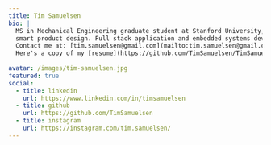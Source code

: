 ```yaml
---
title: Tim Samuelsen
bio: |
  MS in Mechanical Engineering graduate student at Stanford University, specializing in mechatronics and 
  smart product design. Full stack application and embedded systems developer for advanced CLIP 3D printers at the DeSimone Research Group.\
  Contact me at: [tim.samuelsen@gmail.com](mailto:tim.samuelsen@gmail.com)\
  Here's a copy of my [resume](https://github.com/TimSamuelsen/TimSamuelsen/blob/main/Resume-Tim.pdf)
 
avatar: /images/tim-samuelsen.jpg
featured: true
social:
  - title: linkedin
    url: https://www.linkedin.com/in/timsamuelsen
  - title: github
    url: https://github.com/TimSamuelsen
  - title: instagram
    url: https://instagram.com/tim.samuelsen/
---
```

